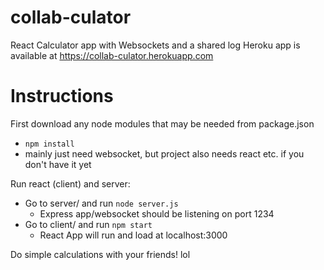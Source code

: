 # collab-culator
React Calculator app with Websockets and a shared log
Heroku app is available at https://collab-culator.herokuapp.com

# Instructions
First download any node modules that may be needed from package.json
- `npm install`
- mainly just need websocket, but project also needs react etc. if you don't have it yet

Run react (client) and server:
- Go to server/ and run `node server.js`
  - Express app/websocket should be listening on port 1234
- Go to client/ and run `npm start`
  - React App will run and load at localhost:3000

Do simple calculations with your friends! lol
